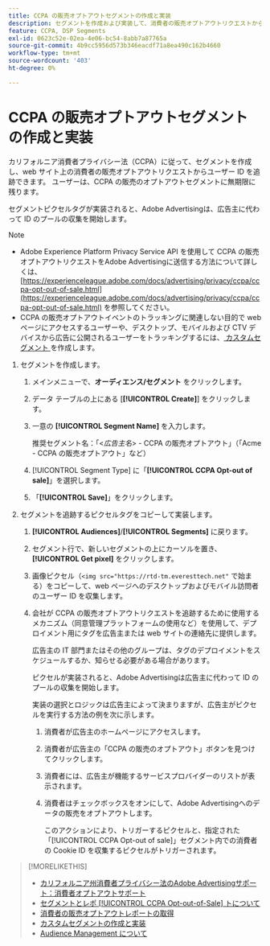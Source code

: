 ```yaml
---
title: CCPA の販売オプトアウトセグメントの作成と実装
description: セグメントを作成および実装して、消費者の販売オプトアウトリクエストからユーザー ID を追跡する方法を説明します。
feature: CCPA, DSP Segments
exl-id: 0623c52e-02ea-4e06-bc54-8abb7a87765a
source-git-commit: 4b9cc5956d573b346eacdf71a8ea490c162b4660
workflow-type: tm+mt
source-wordcount: '403'
ht-degree: 0%

---
```


# CCPA の販売オプトアウトセグメントの作成と実装

カリフォルニア消費者プライバシー法（CCPA）に従って、セグメントを作成し、web サイト上の消費者の販売オプトアウトリクエストからユーザー ID を追跡できます。 ユーザーは、CCPA の販売のオプトアウトセグメントに無期限に残ります。

セグメントピクセルタグが実装されると、Adobe Advertisingは、広告主に代わって ID のプールの収集を開始します。

>[!NOTE]
>
>* Adobe Experience Platform Privacy Service API を使用して CCPA の販売オプトアウトリクエストをAdobe Advertisingに送信する方法について詳しくは、[https://experienceleague.adobe.com/docs/advertising/privacy/ccpa/ccpa-opt-out-of-sale.html](https://experienceleague.adobe.com/docs/advertising/privacy/ccpa/ccpa-opt-out-of-sale.html) を参照してください。
>* CCPA の販売オプトアウトイベントのトラッキングに関連しない目的で web ページにアクセスするユーザーや、デスクトップ、モバイルおよび CTV デバイスから広告に公開されるユーザーをトラッキングするには、[ カスタムセグメント ](/help/dsp/audiences/custom-segment-create.md) を作成します。

1. セグメントを作成します。

   1. メインメニューで、**オーディエンス/セグメント** をクリックします。

   1. データ テーブルの上にある [**[!UICONTROL Create]**] をクリックします。

   1. 一意の **[!UICONTROL Segment Name]** を入力します。

      推奨セグメント名：「&lt;*広告主名*> - CCPA の販売オプトアウト」（「Acme - CCPA の販売オプトアウト」など）

   1. [!UICONTROL Segment Type] に「**[!UICONTROL CCPA Opt-out of sale]**」を選択します。

   1. 「**[!UICONTROL Save]**」をクリックします。

1. セグメントを追跡するピクセルタグをコピーして実装します。

   1. **[!UICONTROL Audiences]**/**[!UICONTROL Segments]** に戻ります。

   1. セグメント行で、新しいセグメントの上にカーソルを置き、**[!UICONTROL Get pixel]** をクリックします。

   1. 画像ピクセル（`<img src="https://rtd-tm.everesttech.net"` で始まる）をコピーして、web ページへのデスクトップおよびモバイル訪問者のユーザー ID を収集します。

   1. 会社が CCPA の販売オプトアウトリクエストを追跡するために使用するメカニズム（同意管理プラットフォームの使用など）を使用して、デプロイメント用にタグを広告主または web サイトの連絡先に提供します。

      広告主の IT 部門またはその他のグループは、タグのデプロイメントをスケジュールするか、知らせる必要がある場合があります。

      ピクセルが実装されると、Adobe Advertisingは広告主に代わって ID のプールの収集を開始します。

      実装の選択とロジックは広告主によって決まりますが、広告主がピクセルを実行する方法の例を次に示します。

      1. 消費者が広告主のホームページにアクセスします。
      1. 消費者が広告主の「CCPA の販売のオプトアウト」ボタンを見つけてクリックします。
      1. 消費者には、広告主が機能するサービスプロバイダーのリストが表示されます。
      1. 消費者はチェックボックスをオンにして、Adobe Advertisingへのデータの販売をオプトアウトします。

         このアクションにより、トリガーするピクセルと、指定された「[!UICONTROL CCPA Opt-out of sale]」セグメント内での消費者の Cookie ID を収集するピクセルがトリガーされます。

>[!MORELIKETHIS]
>
>* [ カリフォルニア州消費者プライバシー法のAdobe Advertisingサポート：消費者オプトアウトサポート ](/help/privacy/ccpa/ccpa-opt-out-of-sale.md)
>* [ セグメントとレポ [!UICONTROL CCPA Opt-out-of-Sale] トについて ](ccpa-opt-out-about.md)
>* [ 消費者の販売オプトアウトレポートの取得 ](ccpa-opt-out-segment-report-retrieve.md)
>* [ カスタムセグメントの作成と実装 ](custom-segment-create.md)
>* [Audience Management について ](audience-about.md)
